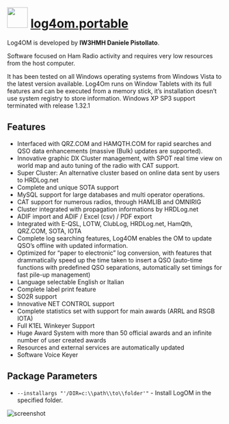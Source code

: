 ﻿# <img src="https://raw.githubusercontent.com/chtof/chocolatey-packages/master/automatic/log4om.install/log4om.png" width="48" height="48"/> [log4om.portable](https://chocolatey.org/packages/log4om.install)

Log4OM is developed by **IW3HMH Daniele Pistollato**. 

Software focused on Ham Radio activity and requires very low resources from the host computer.

It has been tested on all Windows operating systems from Windows Vista to the latest version  available. Log4Om runs on Window Tablets with its full features and can be executed from a memory stick, it’s installation doesn’t use system registry to store information. Windows XP SP3 support terminated with release 1.32.1

## Features

- Interfaced with QRZ.COM and HAMQTH.COM for rapid searches and QSO data enhancements (massive (Bulk) updates are supported).
- Innovative graphic DX Cluster management, with SPOT real time view on world map and auto tuning of the radio with CAT support.
- Super Cluster: An alternative cluster based on online data sent by users to HRDLog.net
- Complete and unique SOTA support
- MySQL support for large databases and multi operator operations.
- CAT support for numerous radios, through HAMLIB and OMNIRIG
- Cluster integrated with propagation informations by HRDLog.net
- ADIF import and ADIF / Excel (csv) / PDF export
- Integrated with E-QSL, LOTW, ClubLog, HRDLog.net, HamQth, QRZ.COM, SOTA, IOTA
- Complete log searching features, Log4OM enables the OM to update QSO’s  offline with updated information.
- Optimized for “paper to electronic” log conversion, with features that drammatically speed up the time taken to insert a QSO (auto-time functions with predefined QSO separations, automatically set timings for fast pile-up management)
- Language selectable English or Italian
- Complete label print feature
- SO2R support
- Innovative NET CONTROL support
- Complete statistics set with support for main awards (ARRL and RSGB IOTA)
- Full K1EL Winkeyer Support
- Huge Award System with more than 50 official awards and an infinite number of user created awards
- Resources and external services are automatically updated
- Software Voice Keyer

## Package Parameters

- `--installargs "'/DIR=c:\\path\\to\\folder'"` - Install LogOM in the specified folder.

![screenshot](https://raw.githubusercontent.com/chtof/chocolatey-packages/master/automatic/log4om.install/screenshot.png)
